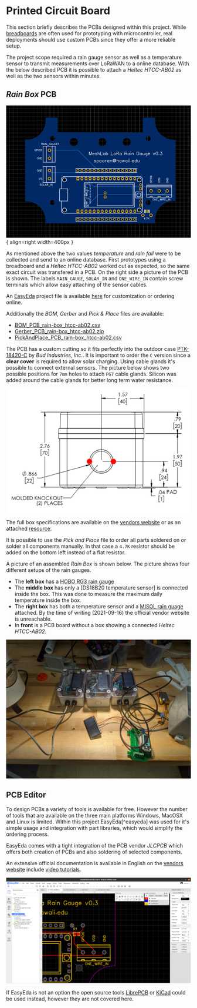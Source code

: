 # Printed Circuit Board

This section briefly describes the PCBs designed within this project. While
[breadboards][bread] are often used for prototyping with microcontroller, real
deployments should use custom PCBs since they offer a more reliable setup.

The project scope required a rain gauge sensor as well as a temperature sensor
to transmit measurements over LoRaWAN to a online database. With the below
described PCB it is possible to attach a *Heltec HTCC-AB02* as well as the two
sensors within minutes. 

## *Rain Box* PCB

![](../img/pcb_rain-box.png){ align=right width=400px }

As mentioned above the two values *temperature* and *rain fall* were to be
collected and send to an online database. First prototypes using a breadboard
and a *Heltec HTCC-AB02* worked out as expected, so the same exact circuit was
transfered in a PCB. On the right side a picture of the PCB is shown. The labels
`RAIN_GAUGE`, `SOLAR_IN` and `ONE_WIRE_IN` contain screw terminals which allow
easy attaching of the sensor cables.

An [EasyEda][easyeda] project file is available
[here](../resources/static/rain-box_htcc-ab02-v0.3.zip) for customization or
ordering online.

Additionally the *BOM*, *Gerber* and *Pick & Place* files are available:

* [BOM_PCB_rain-box_htcc-ab02.csv](../resources/static/BOM_PCB_rain-box_htcc-ab02.csv)
* [Gerber_PCB_rain-box_htcc-ab02.zip](../resources/static/Gerber_PCB_rain-box_htcc-ab02.zip)
* [PickAndPlace_PCB_rain-box_htcc-ab02.csv](../resources/static/PickAndPlace_PCB_rain-box_htcc-ab02.csv)

The PCB has a custom cutting so it fits perfectly into the outdoor case
[PTK-18420-C][case] by *Bud Industries, Inc.*. It is important to order the `C`
version since a **clear cover** is required to allow solar charging. Using cable
glands it's possible to connect external sensors. The picture below shows two
possible positions for `7mm` holes to attach `PG7` cable glands. Silicon was
added around the cable glands for better long term water resistance.

![](../img/box_holes.png)

The full box specifications are available on the [vendors website][case] or as
an attached [resource](../resources/static/box_hbptk18420.pdf).


It is possible to use the *Pick and Place* file to
order all parts soldered on or solder all components manually. In that case a
`4.7K` resistor should be added on the bottom left instead of a flat resistor.



A picture of an assembled *Rain Box* is shown below. The picture shows four
different setups of the rain gauges. 

* The **left box** has a [HOBO RG3 rain gauge][hobo]
* The **middle box** has only a [DS18B20 temperature sensor] is connected inside
  the box. This was done to measure the maximum daily temperature inside the
  box.
* The **right box** has both a temperature sensor and a [MISOL rain
  guage][misol] attached. By the time of writing (2021-09-16) the official
  vendor website is unreachable.
* In **front** is a PCB board without a box showing a connected *Heltec
  HTCC-AB02*.


![](../img/rain-box-setup.jpeg)

## PCB Editor

To design PCBs a variety of tools is available for free. However the number of
tools that are available on the three main platforms Windows, MacOSX and Linux
is limited. Within this project EasyEda[^easyeda] was used for it's simple usage
and integration with part libraries, which would simplify the ordering process.

EasyEda comes with a tight integration of the PCB vendor *JLCPCB* which offers
both creation of PCBs and also soldering of selected components. 

An extensive official documentation is available in English on the [vendors
website][easyeda-docs] include [video tutorials][easyeda-video].

![](../img/easyeda.png)

If EasyEda is not an option the open source tools [LibrePCB][librepcb] or
[KiCad][kicad] could be used instead, however they are not covered here.

[bread]: https://en.wikipedia.org/wiki/Breadboard
[easyeda]: easyeda.com/
[case]: https://www.budind.com/product/nema-ip-rated-boxes/ptk-series-fiberglass-box/ptk-18240-2/#group=series-products&external_dimensions_group=0&internal_dimensions=0&cover_style_group=0
[hobo]: https://www.onsetcomp.com/products/data-loggers/rg3/
[ds18b20]: https://www.adafruit.com/product/381
[misol]: https://www.amazon.com/MISOL-Spare-weather-station-measure/dp/B00QDMBXUA/
[librepcb]: https://librepcb.org/download/
[kicad]: https://www.kicad.org
[easyeda-docs]: https://docs.easyeda.com/en/FAQ/Editor/index.html
[easyeda-video]: https://www.youtube.com/channel/UCRoMhHNzl7tMW8pFsdJGUIA/videos
